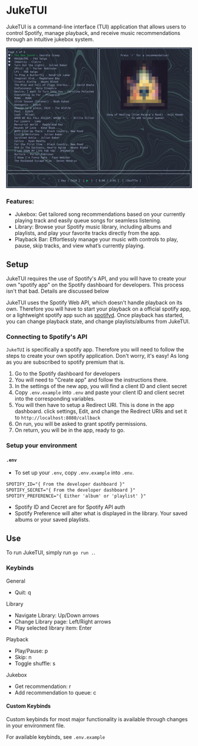 # JukeTUI

JukeTUI is a command-line interface (TUI) application that allows users to control Spotify, manage playback, and receive music recommendations through an intuitive jukebox system.

![JukeTUI App Preview](/screenshots/app-preview.png)

### Features:

- Jukebox: Get tailored song recommendations based on your currently playing track and easily queue songs for seamless listening.
- Library: Browse your Spotify music library, including albums and playlists, and play your favorite tracks directly from the app.
- Playback Bar: Effortlessly manage your music with controls to play, pause, skip tracks, and view what’s currently playing.

## Setup

JukeTUI requires the use of Spotify's API, and you will have to create your own "spotify app" on the Spotify dashboard for developers. This process isn't that bad. Details are discussed below

JukeTUI uses the Spotify Web API, which doesn't handle playback on its own. Therefore you will have to start your playback on a official spotify app, or a lightweight spotify app such as [spotifyd](https://github.com/Spotifyd/spotifyd). Once playback has started, you can change playback state, and change playlists/albums from JukeTUI.

### Connecting to Spotify's API

`JukeTUI` is specifically a spotify app. Therefore you will need to follow the steps to create your own spotify application. Don't worry, it's easy! As long as you are subscribed to spotify premium that is.

1. Go to the Spotify dashboard for developers
2. You will need to "Create app" and follow the instructions there.
3. In the settings of the new app, you will find a client ID and client secret
4. Copy `.env.example` into `.env` and paste your client ID and client secret into the corresponding variables.
5. You will then have to setup a Redirect URI. This is done in the app dashboard. click settings, Edit, and change the Redirect URIs and set it to `http://localhost:8080/callback`
6. On run, you will be asked to grant spotify permissions.
7. On return, you will be in the app, ready to go.

### Setup your environment

#### `.env`

- To set up your `.env`, copy `.env.example` into `.env`.

```
SPOTIFY_ID="{ From the developer dashboard }"
SPOTIFY_SECRET="{ From the developer dashboard }"
SPOTIFY_PREFERENCE="{ Either 'album' or 'playlist' }"
```

- Spotify ID and Cecret are for Spotify API auth
- Spotify Preference will alter what is displayed in the library. Your saved albums or your saved playlists.

## Use

To run JukeTUI, simply run `go run .`.

### Keybinds

General

- Quit: q

Library

- Navigate Library: Up/Down arrows
- Change Library page: Left/Right arrows
- Play selected library item: Enter

Playback

- Play/Pause: p
- Skip: n
- Toggle shuffle: s

Jukebox

- Get recommendation: r
- Add recommendation to queue: c

#### Custom Keybinds

Custom keybinds for most major functionality is available through changes in your environment file.

For available keybinds, see `.env.example`
